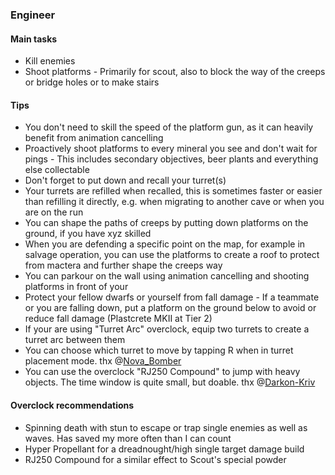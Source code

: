 <h3 id="engineer"><ClassHighlight name="engineer"><ClassIcon name="engineer" /><span class="align-middle">Engineer</span></ClassHighlight></h3>

<Accordion>

#### Main tasks

- Kill enemies
- Shoot platforms - Primarily for scout, also to block the way of the creeps or bridge holes or to make stairs

#### Tips

- You don't need to skill the speed of the platform gun, as it can heavily benefit from animation cancelling
- Proactively shoot platforms to every mineral you see and don't wait for pings - This includes secondary objectives, beer plants and everything else collectable
- Don't forget to put down and recall your turret(s)
- Your turrets are refilled when recalled, this is sometimes faster or easier than refilling it directly, e.g. when migrating to another cave or when you are on the run
- You can shape the paths of creeps by putting down platforms on the ground, if you have xyz skilled
- When you are defending a specific point on the map, for example in salvage operation, you can use the platforms to create a roof to protect from mactera and further shape the creeps way
- You can parkour on the wall using animation cancelling and shooting platforms in front of your
- Protect your fellow dwarfs or yourself from fall damage - If a teammate or you are falling down, put a platform on the ground below to avoid or reduce fall damage (Plastcrete MKII at Tier 2)
- If your are using "Turret Arc" overclock, equip two turrets to create a turret arc between them
- You can choose which turret to move by tapping R when in turret placement mode. thx @[Nova_Bomber](https://www.reddit.com/user/Nova_Bomber/)
- You can use the overclock "RJ250 Compound" to jump with heavy objects. The time window is quite small, but doable. thx @[Darkon-Kriv](https://www.reddit.com/user/Darkon-Kriv/)

#### Overclock recommendations

- Spinning death with stun to escape or trap single enemies as well as waves. Has saved my more often than I can count
- Hyper Propellant for a dreadnought/high single target damage build
- RJ250 Compound for a similar effect to Scout's special powder

</Accordion>
